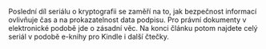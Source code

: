 <!-- dcterms:identifier = aspnetcz#2407 -->
<!-- dcterms:title = Přísně tajné šifry (7): Omezení platnosti a časová razítka proti manipulaci s dokumenty -->
<!-- dcterms:abstract = Poslední díl seriálu o kryptografii se zaměří na to, jak bezpečnost informací ovlivňuje čas a na prokazatelnost data podpisu. Pro právní dokumenty v elektronické podobě jde o zásadní věc. Na konci článku potom najdete celý seriál v podobě e-knihy pro Kindle i další čtečky. -->
<!-- np9:categoryId = 2 -->
<!-- x4w:category = Bezpečnost -->
<!-- np9:authorId = 1 -->
<!-- np9:authorEmail = michal.valasek@altairis.cz -->
<!-- dcterms:creator = Michal Altair Valášek -->
<!-- dcterms:created = 2013-01-08T02:40:58.81+01:00 -->
<!-- dcterms:dateAccepted = 2012-12-10T00:00:00+01:00 -->
<!-- x4w:alternateUrl = http://tech.ihned.cz/geekosfera/c1-58933940-uvod-do-kryptografie-ebook -->
<!-- x4w:pictureWidth = 150 -->
<!-- x4w:pictureHeight = 150 -->
<!-- x4w:pictureUrl = /perex-pictures/20121210-prisne-tajne-sifry-7-omezeni-platnosti-a-casova-razitka-proti-manipulaci-s-dokumenty.jpg -->

Poslední díl seriálu o kryptografii se zaměří na to, jak bezpečnost informací ovlivňuje čas a na prokazatelnost data podpisu. Pro právní dokumenty v elektronické podobě jde o zásadní věc. Na konci článku potom najdete celý seriál v podobě e-knihy pro Kindle i další čtečky.